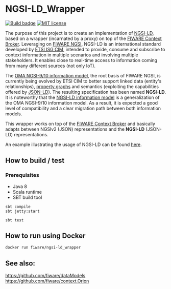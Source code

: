 # NGSI-LD_Wrapper

[![Build badge](https://img.shields.io/travis/Fiware/NGSI-LD_Wrapper.svg "Travis build status")](https://travis-ci.org/fiware/NGSI-LD_Wrapper/)
[![MIT license][license-image]][license-url]

The purpose of this project is to create an implementation of [NGSI-LD](https://docbox.etsi.org/ISG/CIM/Open/ISG_CIM_NGSI-LD_API_Draft_for_public_review.pdf), based on a wrapper (incarnated by a proxy) on top of the [FIWARE Context Broker](https://github.com/fiware/context.Orion). Leveraging on [FIWARE NGSI](http://fiware.github.io/specifications/ngsiv2/latest/), NGSI-LD is an international standard developed by [ETSI ISG CIM](https://portal.etsi.org/tb.aspx?tbid=854&SubTB=854), intended to provide, consume and subscribe to context information in multiple scenarios and involving multiple stakeholders. It enables close to real-time access to information coming from many different sources (not only IoT). 

The [OMA NGSI-9/10 information model](https://forge.fiware.org/plugins/mediawiki/wiki/fiware/index.php/NGSI-9/NGSI-10_information_model), the root basis of FIWARE NGSI, is currently being evolved by ETSI CIM to better support linked data (entity's relationships), [property graphs](https://neo4j.com/lp/book-graph-databases/) and semantics (exploiting the capabilities offered by [JSON-LD](https://json-ld.org/primer/latest/)).  The resulting specification has been named **NGSI-LD**. It is noteworthy that the [NGSI-LD information model](doc/NGSI-LD_Information_Model.md) is a generalization of the OMA NGSI-9/10 information model. As a result, it is expected a good level of compatibility and a clear migration path between both information models.  

This wrapper works on top of the [FIWARE Context Broker](https://github.com/fiware/context.Orion) and basically adapts between NGSIv2 (JSON) representations and the **NGSI-LD** (JSON-LD) representations.

An example illustrating the usage of NGSI-LD can be found [here](doc/example.md). 

## How to build / test

### Prerequisites

* Java 8
* Scala runtime
* SBT build tool

```console
sbt compile
sbt jetty:start
```

```console
sbt test
```

## How to run using Docker

```console
docker run fiware/ngsi-ld_wrapper
```

## See also:

https://github.com/fiware/dataModels
https://github.com/fiware/context.Orion

[license-image]: https://img.shields.io/badge/license-MIT-blue.svg
[license-url]: LICENSE

